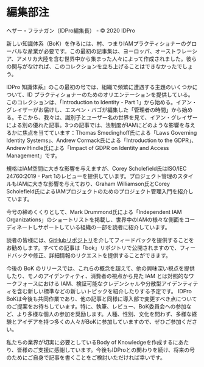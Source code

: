 # 編集部注
ヘザー・フラナガン（IDPro編集長） - © 2020 IDPro

新しい知識体系（BoK）を作るには、村、つまりIAMプラクティショナーのグローバルな産業が必要です。この最初の記事集は、ヨーロッパ、オーストラレーシア、アメリカ大陸を含む世界中から集まった人々によって作成されました。彼らの関与がなければ、このコレクションを立ち上げることはできなかったでしょう。

IDPro 知識体系』のこの最初の号では、組織で頻繁に遭遇する主題のいくつかについて、ID プラクティショナーのためのオリエンテーションを提供している。 このコレクションは、「Introduction to Identity - Part 1」から始める。イアン・グレイザーがお届けし、エスペン・バゴが編集した「管理者の時間」から始める。そこから、我々は、識別子とユーザー名の世界を見て、イアン・グレイザーによる別の優れた記事。3つの記事では、法制度がIAMにどのような影響を与えるかに焦点を当てています：Thomas Smedinghoff氏による「Laws Governing Identity Systems」、Andrew Cormack氏による「Introduction to the GDPR」、Andrew Hindle氏による「Impact of GDPR on Identity and Access Management」です。

規格はIAM空間に大きな影響を与えますが、Corey Scholefield氏はISO/IEC 24760:2019 - Part 1のレビューを提供しています。プロジェクト管理のスタイルもIAMに大きな影響を与えており、Graham Williamson氏とCorey Scholefield氏によるIAMプロジェクトのためのプロジェクト管理入門を紹介しています。

今号の締めくくりとして、Mark Drummond氏による「Independent IAM Organizations」のショートリストを掲載し、世界中のIAMの様々な側面をコーディネートしサポートしている組織の一部を読者に紹介しています。

読者の皆様には、[GitHubリポジトリ](https://github.com/IDPros)を介してフィードバックを提供することをお勧めします。すべての記事は「bok」リポジトリで公開されますので、フィードバックや修正、詳細情報のリクエストを提供することができます。

今後の BoK のリリースでは、これらの概念を超えて、他の興味深い視点を提供したり、モノのアイデンティティ、消費者の視点から見た IAM とは対照的なワークフォースにおける IAM、検証可能なクレデンシャルや分散型アイデンティティを含む新しい標準などの新しいトピックを紹介したりする予定です。 IDPro BoKは今後も共同作業であり、他の記事と同様に導入部で変更すべき点についてのご提案をお待ちしています。特に、執筆、レビュー、BoK委員会への参加など、より多様な個人の参加を奨励します。人種、性別、文化を問わず、多様な経験とアイデアを持つ多くの人々がBoKに参加していますので、ぜひご参加ください。

私たちの業界が切実に必要としているBody of Knowledgeを作成するにあたり、皆様のご支援に感謝しています。今後もIDProとの関わりを続け、将来の号のためにご自身で記事を書くことをご検討いただければ幸いです。